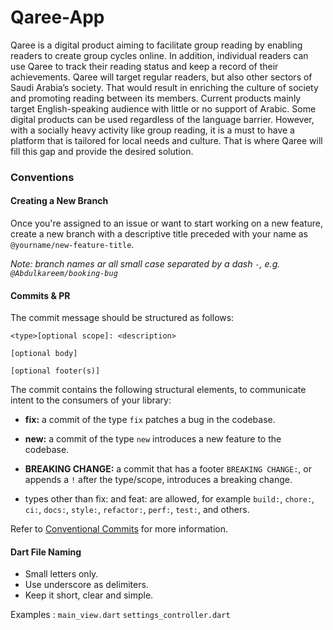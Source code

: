 # Qaree-App

Qaree is a digital product aiming to facilitate group reading by enabling readers to create group cycles online. In addition, individual readers can use Qaree to track their reading status and keep a record of their achievements. Qaree will target regular readers, but also other sectors of Saudi Arabia’s society. That would result in enriching the culture of society and promoting reading between its members. Current products mainly target English-speaking audience with little or no support of Arabic. Some digital products can be used regardless of the language barrier. However, with a socially heavy activity like group reading, it is a must to have a platform that is tailored for local needs and culture. That is where Qaree will fill this gap and provide the desired solution. 

### Conventions

#### Creating a New Branch

Once you're assigned to an issue or want to start working on a new feature, create a new branch with a descriptive title preceded with your name as `@yourname/new-feature-title`.

_Note: branch names ar all small case separated by a dash `-`, e.g. `@Abdulkareem/booking-bug`_

#### Commits & PR

The commit message should be structured as follows:

```
<type>[optional scope]: <description>

[optional body]

[optional footer(s)]
```

The commit contains the following structural elements, to communicate intent to the consumers of your library:

* **fix:** a commit of the type `fix` patches a bug in the codebase.

* **new:** a commit of the type `new` introduces a new feature to the codebase.

* **BREAKING CHANGE:** a commit that has a footer `BREAKING CHANGE:`, or appends a `!` after the type/scope, introduces a breaking change.

* types other than fix: and feat: are allowed, for example `build:`, `chore:`, `ci:`, `docs:`, `style:`, `refactor:`, `perf:`, `test:`, and others.
 
Refer to [Conventional Commits](https://www.conventionalcommits.org/en/v1.0.0/) for more information. 


#### Dart File Naming
* Small letters only.
* Use underscore as delimiters.
* Keep it short, clear and simple.

Examples :
`main_view.dart`
`settings_controller.dart`

